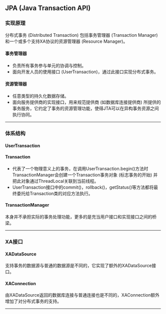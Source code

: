## JPA (Java Transaction API)

### 实现原理
分布式事务 (Distributed Transaction) 包括事务管理器 (Transaction Manager) 和一个或多个支持XA协议的资源管理器 (Resource Manager)。

#### 事务管理器
* 负责所有事务参与单元的协调与控制。
* 面向开发人员的使用接口 (UserTransaction)，通过此接口实现分布式事务。

#### 资源管理器
* 任意类型的持久化数据存储。
* 面向服务提供商的实现接口，用来规范提供商 (如数据库连接提供商) 所提供的事务服务，它约定了事务的资源管理功能，使得JTA可以在异构事务资源之间执行协同。
***

### 体系结构
#### UserTransaction
#### Transaction
* 代表了一个物理意义上的事务，在调用UserTransaction.begin()方法时TransactionManager会创建一个Transaction事务对象 (标志事务的开始) 并把此对象通过ThreadLocal关联到当前线程。
* UserTransaction接口中的commit()，rollback()，getStatus()等方法都将最终委托给Transaction类的对应方法执行。

#### TransactionManager
本身并不承担实际的事务处理功能，更多的是充当用户接口和实现接口之间的桥梁。
***

### XA接口
#### XADataSource
支持事务的数据源与普通的数据源是不同的，它实现了额外的XADataSource接口。
#### XAConnection
由XADataSource返回的数据库连接与普通连接也是不同的，XAConnection额外增加了对分布式事务的支持。
***
